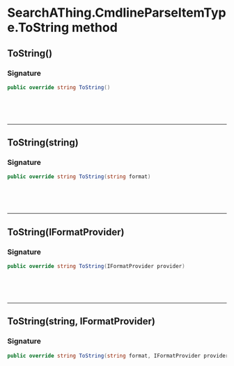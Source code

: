 # SearchAThing.CmdlineParseItemType.ToString method
## ToString()
### Signature
```csharp
public override string ToString()
```

<p>&nbsp;</p>
<p>&nbsp;</p>
<hr/>

## ToString(string)
### Signature
```csharp
public override string ToString(string format)
```

<p>&nbsp;</p>
<p>&nbsp;</p>
<hr/>

## ToString(IFormatProvider)
### Signature
```csharp
public override string ToString(IFormatProvider provider)
```

<p>&nbsp;</p>
<p>&nbsp;</p>
<hr/>

## ToString(string, IFormatProvider)
### Signature
```csharp
public override string ToString(string format, IFormatProvider provider)
```
